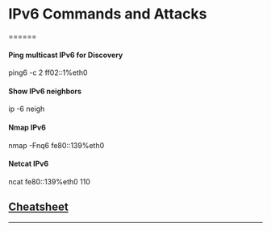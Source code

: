 # IPv6 Commands and Attacks
======
#### Ping multicast IPv6 for Discovery
ping6 -c 2 ff02::1%eth0
#### Show IPv6 neighbors
ip -6 neigh
#### Nmap IPv6
nmap -Fnq6 fe80::139%eth0
#### Netcat IPv6
ncat fe80::139%eth0 110

## <a href="https://www.cellstream.com/resources/2013-09-10-11-55-21/cellstream-public-documents/ipv6-related/264-ipv6-os-command-cheat-sheet/file">Cheatsheet</a>
------
